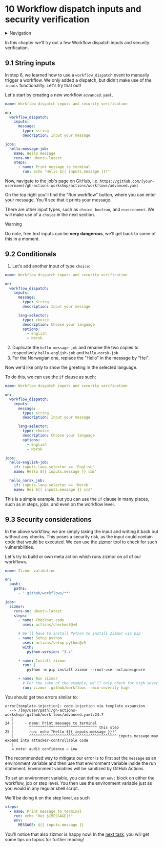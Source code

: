 # 10 Workflow dispatch inputs and security verification

<details>
<summary>Navigation</summary>

0. ~~[Getting started](../000/README.md)~~
1. ~~[Creating a workflow](../001/README.md)~~
1. ~~[Building code in a workflow](../002/README.md)~~
1. ~~[Running multiple jobs in parallel](../003/README.md)~~
1. ~~[Running jobs in sequence](../004/README.md)~~
1. ~~[Deploying to GitHub Pages](../005/README.md)~~
1. ~~[Using other events to run workflows](../006/README.md)~~
1. ~~[Outputs from steps and jobs](../007/README.md)~~
1. ~~[Keeping dependencies up to date with Dependabot](../008/README.md)~~
1. ~~[Matrices](../009/README.md)~~
1. **Workflow dispatch inputs and security verification** (this task)
1. [Learn more about GitHub Actions](../011/README.md)

</details>

In this chapter we'll try out a few Workflow dispatch inputs and security verification.

## 9.1 String inputs

In step 6, we learned how to use a `workflow_dispatch` event to manually trigger a workflow.
We only added a dispatch, but didn't make use of the `inputs` functionality.
Let's try that out!

Let's start by creating a new workflow `advanced.yaml`.

```yaml
name: Workflow dispatch inputs and security verification

on:
  workflow_dispatch:
    inputs:
      message:
        type: string
        description: Input your message

jobs:
  hello-message-job:
    name: Hello message
    runs-on: ubuntu-latest
    steps:
      - name: Print message to terminal
        run: echo "Hello ${{ inputs.message }}!"
```

Now, navigate to the job's page on GitHub, i.e. `https://github.com/[your-username]/gh-actions-workshop/actions/workflows/advanced.yaml`

On the top right you'll find the "Run workflow" button, where you can enter your message.
You'll see that it prints your message.

There are other input types, such as `choice`, `boolean`, and `environment`.
We will make use of a `choice` in the next section.

> [!WARNING]  
> Do note, free text inputs can be **very dangerous**, we'll get back to some of this in a moment.

## 9.2 Conditionals

1. Let's add another input of type `choice`:

```yaml
name: Workflow dispatch inputs and security verification

on:
  workflow_dispatch:
    inputs:
      message:
        type: string
        description: Input your message

      lang-selector:
        type: choice
        description: Choose your language
        options:
          - English
          - Norsk
```

2. Duplicate the `hello-message-job` and rename the two copies to respectively `hello-english-job` and `hello-norsk-job`
3. For the Norwegian one, replace the "Hello" in the message by "Hei".

Now we'd like only to show the greeting in the selected language.

To do this, we can use the `if` clause as such:

```yaml
name: Workflow dispatch inputs and security verification

on:
  workflow_dispatch:
    inputs:
      message:
        type: string
        description: Input your message

      lang-selector:
        type: choice
        description: Choose your language
        options:
          - English
          - Norsk

jobs:
  hello-english-job:
    if: inputs.lang-selector == 'English'
    name: Hello ${{ inputs.message }} 🇬🇧"

  hello_norsk_job:
    if: inputs.lang-selector == 'Norsk'
    name: Hei ${{ inputs.message }} 🇳🇴"
```

This is a simple example, but you can use the `if` clause in many places, such as in steps, jobs, and even on the workflow level.

## 9.3 Security considerations

In the above workflow, we are simply taking the input and writing it back out without any checks.
This poses a security risk, as the input could contain code that would be executed.
We can use the [zizmor](https://github.com/woodruffw/zizmor) tool to check for such vulnerabilities.

<!-- Check out the installation instructions on the [zizmor documentation page](https://woodruffw.github.io/zizmor/installation/) to install it locally. -->
<!-- Then run it against our workflow file. -->

Let's try to build or own meta action which runs zizmor on all of our workflows.

```yaml
name: Zizmor validation

on:
  push:
    paths:
      - ".github/workflows/**"

jobs:
  zizmor:
    runs-on: ubuntu-latest
    steps:
      - name: Checkout code
        uses: actions/checkout@v4

      # We'll have to install Python to install Zizmor via pip
      - name: Setup python
        uses: actions/setup-python@v5
        with:
          python-version: "3.x"

      - name: Install zizmor
        run: |
          python -m pip install zizmor --root-user-action=ignore

      - name: Run zizmor
        # For the sake of the example, we'll only check for high severity issues
        run: zizmor .github/workflows --min-severity high
```

You should get two errors similar to:

```text
error[template-injection]: code injection via template expansion
  --> /[my/user/path]/gh-actions-workshop/.github/workflows/advanced.yaml:24:7
   |
24 |     - name: Print message to terminal
   |       ^^^^^^^^^^^^^^^^^^^^^^^^^^^^^^^ this step
25 |       run: echo "Hello ${{ inputs.message }}!"
   |       ^^^^^^^^^^^^^^^^^^^^^^^^^^^^^^^^^^^^^^^^ inputs.message may expand into attacker-controllable code
   |
   = note: audit confidence → Low
```

The recommended way to mitigate our error is to first set the `message` as an environment variable and then use that environment variable inside the run statement.
Environment variables will be sanitized by GitHub Actions.

To set an environment variable, you can define an `env:` block on either the workflow, job or step level.
You then use the environment variable just as you would in any regular shell script.

We'll be doing it on the step level, as such

```yaml
steps:
  - name: Print message to terminal
    run: echo "Hei ${MESSAGE}!"
    env:
      MESSAGE: ${{ inputs.message }}
```

You'll notice that also zizmor is happy now.
In the [next task](../011/README.md), you will get some tips on topics for further reading!
